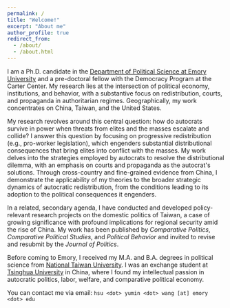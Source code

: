 ```yaml
---
permalink: /
title: "Welcome!"
excerpt: "About me"
author_profile: true
redirect_from: 
  - /about/
  - /about.html
---
```


I am a Ph.D. candidate in the [Department of Political Science at Emory University](http://polisci.emory.edu/home/) and a pre-doctoral fellow with the Democracy Program at the Carter Center. My research lies at the intersection of political economy, institutions, and behavior, with a substantive focus on redistribution, courts, and propaganda in authoritarian regimes. Geographically, my work concentrates on China, Taiwan, and the United States.

My research revolves around this central question: how do autocrats survive in power when threats from elites and the masses escalate and collide?  I answer this question by focusing on progressive redistribution (e.g., pro-worker legislation), which engenders substantial distributional consequences that bring elites into conflict with the masses. My work delves into the strategies employed by autocrats to resolve the distributional dilemma, with an emphasis on courts and propaganda as the autocrat's solutions. Through cross-country and fine-grained evidence from China, I demonstrate the applicability of my theories to the broader strategic dynamics of autocratic redistribution, from the conditions leading to its adoption to the political consequences it engenders.

In a related, secondary agenda, I have conducted and developed policy-relevant research projects on the domestic politics of Taiwan, a case of growing significance with profound implications for regional security amid the rise of China. My work has been published by _Comparative Politics_, _Comparative Political Studies_, and _Political Behavior_ and invited to revise and resubmit by the _Journal of Politics_. 

Before coming to Emory, I received my M.A. and B.A. degrees in political science from [National Taiwan University](https://www.ntu.edu.tw/english/). I was an exchange student at [Tsinghua University](https://www.tsinghua.edu.cn/en/) in China, where I found my intellectual passion in autocratic politics, labor, welfare, and comparative political economy.

You can contact me via email: `hsu <dot> yumin <dot> wang [at] emory <dot> edu`
